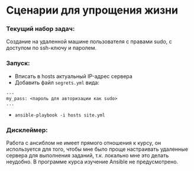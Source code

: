 # Сценарии для упрощения жизни

### Текущий набор задач:
Создание на удаленной машине пользователя с правами sudo, с доступом по ssh-ключу и паролем.

### Запуск:
* Вписать в hosts актуальный IP-адрес сервера
* Добавить файл `segrets.yml` вида:
```
---
my_pass: <пароль для авторизации как sudo>
...
```
* `ansible-playbook -i hosts site.yml`

### Дисклеймер:
Работа с ансиблом не имеет прямого отношения к курсу, он используется для того, чтобы мне было проще настраивать 
удаленные сервера для выполнения заданий, т.к. локально мне это делать неудобно. В программе курса изучение 
Ansible не предусмотрено.
